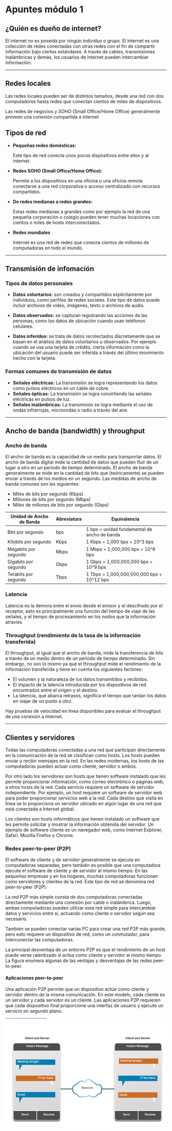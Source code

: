 # Apuntes módulo 1

 ## ¿Quién es dueño de internet?
 El internet no es poseida por ningún individuo o grupo. El internet es una colección de redes conectadas con otras redes con el fin de compartir información bajo ciertos estándares. A través de cables, transmisiones inalámbricas y demás, los usuarios de internet pueden intercambiar información.

 ---

 ## Redes locales
 Las redes locales pueden ser de distintos tamaños, desde una red con dos computadores hasta redes que conectan cientos de miles de dispositivos.

 Las redes de negocios y *SOHO* (Small Office/Home Office) generalmente proveen una conexión compartida a internet
 
 ## Tipos de red
 - **Pequeñas redes domésticas:**
 
    Este tipo de red conecta unos pocos dispositivos entre ellos y al internet.
 - **Redes SOHO (Small Office/Home Office):**
   
   Permite a los dispositivos en una oficina o una oficina remota conectarse a una red corporativa o acceso centralizado con recursos compartidos.

- **De redes medianas a redes grandes:**

   Estas redes medianas a grandes como por ejemplo la red de una pequeña corporación o colegio pueden tener muchas locaciones con cientos o miles de hosts interconectados.

- **Redes mundiales**

   Internet es una red de redes que conecta cientos de millones de computadoras en todo el mundo.

---

## Transmisión de infomación

### Tipos de datos personales

- **Datos voluntarios**: son creados y compartidos explícitamente por individuos, como perfiles de redes sociales. Este tipo de datos puede incluir archivos de vídeo, imágenes, texto o archivos de audio.


- **Datos observados:** se capturan registrando las acciones de las personas, como los datos de ubicación cuando usan teléfonos celulares.


- **Datos inferidos:** se trata de datos recolectados discretamente que se basan en el análisis de datos voluntarios u observados. Por ejemplo cuando se usa una tarjeta de crédito, cierta información como la ubicación del usuario puede ser inferida a través del último movimiento hecho con la tarjeta.

### Formas comunes de transmisión de datos

- **Señales eléctricas:** La transmisión se logra representando los datos como pulsos eléctricos en un cable de cobre.
- **Señales ópticas:** La transmisión se logra convirtiendo las señales eléctricas en pulsos de luz.
-  **Señales inalámbricas:** La transmisión se logra mediante el uso de ondas infrarrojas, microondas o radio a través del aire.

---

## Ancho de banda (bandwidth) y throughput 

### Ancho de banda
El ancho de banda es la capacidad de un medio para transportar datos. El ancho de banda digital mide la cantidad de datos que pueden fluir de un lugar a otro en un período de tiempo determinado. El ancho de banda generalmente se mide en la cantidad de bits que (teóricamente) se pueden enviar a través de los medios en un segundo. Las medidas de ancho de banda comunes son las siguientes:

- Miles de bits por segundo (Kbps)
- Millones de bits por segundo (Mbps)
- Miles de millones de bits por segundo (Gbps)

| Unidad de Ancho de Banda | Abreviatura | Equivalencia                                     |
|--------------------------|--------------|-------------------------------------------------|
| Bits por segundo         | bps          | 1 bps = unidad fundamental de ancho de banda    |
| Kilobits por segundo     | Kbps         | 1 Kbps = 1,000 bps = 10^3 bps                   |
| Megabits por segundo     | Mbps         | 1 Mbps = 1,000,000 bps = 10^6 bps               |
| Gigabits por segundo     | Gbps         | 1 Gbps = 1,000,000,000 bps = 10^9 bps           |
| Terabits por segundo     | Tbps         | 1 Tbps = 1,000,000,000,000 bps = 10^12 bps     |


### Latencia
Latencia es la demora entre el envío desde el emisor y el descifrado por el receptor, esto es principalmente una función del tiempo de viaje de las señales, y el tiempo de procesamiento en los nodos que la información atravies

### Throughput (rendimiento de la tasa de la información transferida)


El throughput, al igual que el ancho de banda, mide la transferencia de bits a través de un medio dentro de un período de tiempo determinado. Sin embargo, no son lo mismo ya que el throughput mide el rendimiento de la información transferida y tiene en cuenta los siguientes factores:

- El volumen y la naturaleza de los datos transmitidos y recibidos.
- El impacto de la latencia introducida por los dispositivos de red encontrados entre el origen y el destino.
- La latencia, que abarca retrasos, significa el tiempo que tardan los datos en viajar de un punto a otro.


Hay pruebas de velocidad en línea disponibles para evaluar el throughput de una conexión a Internet.

---

## Clientes y servidores
Todas las computadoras conectadas a una red que participan directamente en la comunicación de la red se clasifican como hosts. Los hosts pueden enviar y recibir mensajes en la red. En las redes modernas, los hosts de las computadoras pueden actuar como cliente, servidor o ambos.

Por otro lado los servidores son hosts que tienen software instalado que les permite proporcionar información, como correo electrónico o páginas web, a otros hosts de la red. Cada servicio requiere un software de servidor independiente. Por ejemplo, un host requiere un software de servidor web para poder proporcionar servicios web a la red. Cada destino que visita en línea se lo proporciona un servidor ubicado en algún lugar de una red que está conectada a Internet global.

Los clientes son hosts informáticos que tienen instalado un software que les permite solicitar y mostrar la información obtenida del servidor. Un ejemplo de software cliente es un navegador web, como Internet Explorer, Safari, Mozilla Firefox o Chrome.

### Redes peer-to-peer (P2P)
El software de cliente y de servidor generalmente se ejecuta en computadoras separadas, pero también es posible que una computadora ejecute el software de cliente y de servidor al mismo tiempo. En las pequeñas empresas y en los hogares, muchas computadoras funcionan como servidores y clientes de la red. Este tipo de red se denomina red peer-to-peer (P2P).

La red P2P más simple consta de dos computadoras conectadas directamente mediante una conexión por cable o inalámbrica. Luego, ambas computadoras pueden utilizar esta red simple para intercambiar datos y servicios entre sí, actuando como cliente o servidor según sea necesario.

También se pueden conectar varias PC para crear una red P2P más grande, pero esto requiere un dispositivo de red, como un conmutador, para interconectar las computadoras.

La principal desventaja de un entorno P2P es que el rendimiento de un host puede verse ralentizado si actúa como cliente y servidor al mismo tiempo. La figura enumera algunas de las ventajas y desventajas de las redes peer-to-peer.


#### Aplicaciones peer-to-peer
Una aplicación P2P permite que un dispositivo actúe como cliente y servidor dentro de la misma comunicación. En este modelo, cada cliente es un servidor y cada servidor es un cliente. Las aplicaciones P2P requieren que cada dispositivo final proporcione una interfaz de usuario y ejecute un servicio en segundo plano.

![Imagen app p2p](./Anexos/Modulo1/p2pApp.png)



